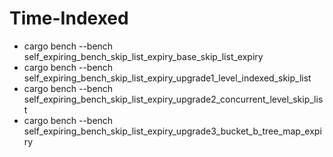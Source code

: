 # Time-Indexed
  - cargo bench --bench self_expiring_bench_skip_list_expiry_base_skip_list_expiry
  - cargo bench --bench self_expiring_bench_skip_list_expiry_upgrade1_level_indexed_skip_list
  - cargo bench --bench self_expiring_bench_skip_list_expiry_upgrade2_concurrent_level_skip_list
  - cargo bench --bench self_expiring_bench_skip_list_expiry_upgrade3_bucket_b_tree_map_expiry